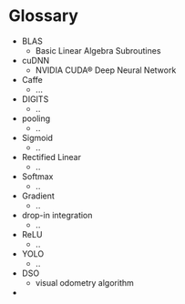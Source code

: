 # Glossary
* BLAS
  * Basic Linear Algebra Subroutines
* cuDNN
  * NVIDIA CUDA® Deep Neural Network
* Caffe
  * ...
* DIGITS
  * ..
* pooling
  * ..
* Sigmoid
  * ..
* Rectified Linear
  * ..
* Softmax
  * ..
* Gradient
  * ..
* drop-in integration
  * ..
* ReLU
  * ..
* YOLO
  * ..
* DSO
  * visual odometry algorithm
* 
